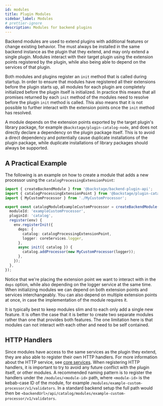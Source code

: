 ```yaml
---
id: modules
title: Plugin Modules
sidebar_label: Modules
# prettier-ignore
description: Modules for backend plugins
---
```


Backend modules are used to extend plugins with additional features or change existing behavior. The must always be installed in the same backend instance as the plugin that they extend, and may only extend a single plugin. Modules interact with their target plugin using the extension points registered by the plugin, while also being able to depend on the services of that plugin.

Both modules and plugins register an `init` method that is called during startup. In order to ensure that modules have registered all their extensions before the plugin starts up, all modules for each plugin are completely initialized before the plugin itself is initialized. In practice this means that all promises returned by each `init` method of the modules need to resolve before the plugin `init` method is called. This also means that it is not possible to further interact with the extension points once the `init` method has resolved.

A module depends on the extension points exported by the target plugin's library package, for example `@backstage/plugin-catalog-node`, and does not directly declare a dependency on the plugin package itself. This is to avoid a direct dependency and potentially cause duplicate installations of the plugin package, while duplicate installations of library packages should always be supported.

## A Practical Example

The following is an example on how to create a module that adds a new processor using the `catalogProcessingExtensionPoint`:

```ts
import { createBackendModule } from '@backstage/backend-plugin-api';
import { catalogProcessingExtensionPoint } from '@backstage/plugin-catalog-node';
import { MyCustomProcessor } from './MyCustomProcessor';

export const catalogModuleExampleCustomProcessor = createBackendModule({
  moduleId: 'exampleCustomProcessor',
  pluginId: 'catalog',
  register(env) {
    env.registerInit({
      deps: {
        catalog: catalogProcessingExtensionPoint,
        logger: coreServices.logger,
      },
      async init({ catalog }) {
        catalog.addProcessor(new MyCustomProcessor(logger));
      },
    });
  },
});
```

Notice that we're placing the extension point we want to interact with in the `deps` option, while also depending on the logger service at the same time. When initializing modules we can depend on both extension points and services interchangeably. You can also depend on multiple extension points at once, in case the implementation of the module requires it.

It is typically best to keep modules slim and to each only add a single new feature. It is often the case that it is better to create two separate modules rather than one that provides both features. The one limitation here is that modules can not interact with each other and need to be self contained.

## HTTP Handlers

Since modules have access to the same services as the plugin they extend, they are also able to register their own HTTP handlers. For more information about the HTTP service, see [core services](../core-services/01-index.md). When registering HTTP handlers, it is important to try to avoid any future conflict with the plugin itself, or other modules. A recommended naming pattern is to register the handlers under the `/modules/<module-id>` path, where `<module-id>` is the kebab-case ID of the module, for example `/modules/example-custom-processor/v1/validators`. In a standard backend setup the full path would then be `<backendUrl>/api/catalog/modules/example-custom-processor/v1/validators`.
